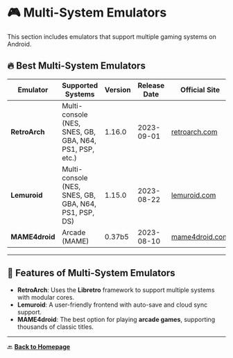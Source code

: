 # 🎮 Multi-System Emulators

This section includes emulators that support multiple gaming systems on Android.

## 🔥 Best Multi-System Emulators

| Emulator     | Supported Systems | Version   | Release Date | Official Site | Source Code |
|-------------|------------------|-----------|--------------|--------------|-------------|
| **RetroArch** | Multi-console (NES, SNES, GB, GBA, N64, PS1, PSP, etc.) | 1.16.0 | 2023-09-01 | [retroarch.com](https://www.retroarch.com) | [GitHub](https://github.com/libretro/RetroArch) |
| **Lemuroid** | Multi-console (NES, SNES, GB, GBA, N64, PS1, PSP, DS) | 1.15.0 | 2023-08-22 | [lemuroid.com](https://swordfishslabs.github.io/) | [GitHub](https://github.com/Swordfish90/Lemuroid) |
| **MAME4droid** | Arcade (MAME) | 0.37b5 | 2023-08-10 | [mame4droid.com](https://www.mame4droid.com) | [GitHub](https://github.com/seleuco/MAME4droid-Current) |

---

## 🔄 Features of Multi-System Emulators

- **RetroArch**: Uses the **Libretro** framework to support multiple systems with modular cores.
- **Lemuroid**: A user-friendly frontend with auto-save and cloud sync support.
- **MAME4droid**: The best option for playing **arcade games**, supporting thousands of classic titles.

---

🔙 **[Back to Homepage](../index.md)**
